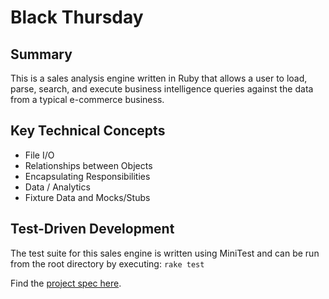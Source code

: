 # Black Thursday

## Summary
This is a sales analysis engine written in Ruby that allows a user to load, parse, search, and execute business intelligence queries against the data from a typical e-commerce business. <br>

## Key Technical Concepts
* File I/O
* Relationships between Objects
* Encapsulating Responsibilities
* Data / Analytics
* Fixture Data and Mocks/Stubs

## Test-Driven Development
The test suite for this sales engine is written using MiniTest and can be run from the root directory by executing:  `rake test`

Find the [project spec here](https://github.com/turingschool/curriculum/blob/master/source/projects/black_thursday.markdown).
